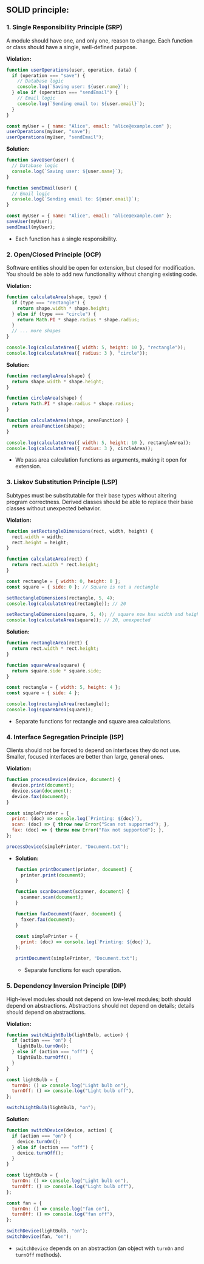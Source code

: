 ## SOLID principle:



### **1. Single Responsibility Principle (SRP)**

A module should have one, and only one, reason to change. Each function or class should have a single, well-defined purpose.

**Violation:**

  ```javascript
  function userOperations(user, operation, data) {
    if (operation === "save") {
      // Database logic
      console.log(`Saving user: ${user.name}`);
    } else if (operation === "sendEmail") {
      // Email logic
      console.log(`Sending email to: ${user.email}`);
    }
  }

  const myUser = { name: "Alice", email: "alice@example.com" };
  userOperations(myUser, "save");
  userOperations(myUser, "sendEmail");
  ```

**Solution:**

  ```javascript
  function saveUser(user) {
    // Database logic
    console.log(`Saving user: ${user.name}`);
  }

  function sendEmail(user) {
    // Email logic
    console.log(`Sending email to: ${user.email}`);
  }

  const myUser = { name: "Alice", email: "alice@example.com" };
  saveUser(myUser);
  sendEmail(myUser);
  ```

  * Each function has a single responsibility.

### **2. Open/Closed Principle (OCP)**

Software entities should be open for extension, but closed for modification. You should be able to add new functionality without changing existing code.

**Violation:**

  ```javascript
  function calculateArea(shape, type) {
    if (type === "rectangle") {
      return shape.width * shape.height;
    } else if (type === "circle") {
      return Math.PI * shape.radius * shape.radius;
    }
    // ... more shapes
  }

  console.log(calculateArea({ width: 5, height: 10 }, "rectangle"));
  console.log(calculateArea({ radius: 3 }, "circle"));
  ```

**Solution:**

  ```javascript
  function rectangleArea(shape) {
    return shape.width * shape.height;
  }

  function circleArea(shape) {
    return Math.PI * shape.radius * shape.radius;
  }

  function calculateArea(shape, areaFunction) {
    return areaFunction(shape);
  }

  console.log(calculateArea({ width: 5, height: 10 }, rectangleArea));
  console.log(calculateArea({ radius: 3 }, circleArea));
  ```

  * We pass area calculation functions as arguments, making it open for extension.

### **3. Liskov Substitution Principle (LSP)**
Subtypes must be substitutable for their base types without altering program correctness. Derived classes should be able to replace their base classes without unexpected behavior.

**Violation:**

  ```javascript
  function setRectangleDimensions(rect, width, height) {
    rect.width = width;
    rect.height = height;
  }

  function calculateArea(rect) {
    return rect.width * rect.height;
  }

  const rectangle = { width: 0, height: 0 };
  const square = { side: 0 }; // Square is not a rectangle

  setRectangleDimensions(rectangle, 5, 4);
  console.log(calculateArea(rectangle)); // 20

  setRectangleDimensions(square, 5, 4); // square now has width and height, that are not correct.
  console.log(calculateArea(square)); // 20, unexpected
  ```

**Solution:**

  ```javascript
  function rectangleArea(rect) {
    return rect.width * rect.height;
  }

  function squareArea(square) {
    return square.side * square.side;
  }

  const rectangle = { width: 5, height: 4 };
  const square = { side: 4 };

  console.log(rectangleArea(rectangle));
  console.log(squareArea(square));
  ```

  * Separate functions for rectangle and square area calculations.

### **4. Interface Segregation Principle (ISP)**
 
 Clients should not be forced to depend on interfaces they do not use. Smaller, focused interfaces are better than large, general ones.

 **Violation:**

  ```javascript
  function processDevice(device, document) {
    device.print(document);
    device.scan(document);
    device.fax(document);
  }

  const simplePrinter = {
    print: (doc) => console.log(`Printing: ${doc}`),
    scan: (doc) => { throw new Error("Scan not supported"); },
    fax: (doc) => { throw new Error("Fax not supported"); },
  };

  processDevice(simplePrinter, "Document.txt");
  ```

* **Solution:**

    ```javascript
    function printDocument(printer, document) {
      printer.print(document);
    }

    function scanDocument(scanner, document) {
      scanner.scan(document);
    }

    function faxDocument(faxer, document) {
      faxer.fax(document);
    }

    const simplePrinter = {
      print: (doc) => console.log(`Printing: ${doc}`),
    };

    printDocument(simplePrinter, "Document.txt");
    ```

    * Separate functions for each operation.

### **5. Dependency Inversion Principle (DIP)**

High-level modules should not depend on low-level modules; both should depend on abstractions. Abstractions should not depend on details; details should depend on abstractions.

 **Violation:**

```javascript
function switchLightBulb(lightBulb, action) {
  if (action === "on") {
    lightBulb.turnOn();
  } else if (action === "off") {
    lightBulb.turnOff();
  }
}

const lightBulb = {
  turnOn: () => console.log("Light bulb on"),
  turnOff: () => console.log("Light bulb off"),
};

switchLightBulb(lightBulb, "on");
```

**Solution:**

```javascript
function switchDevice(device, action) {
  if (action === "on") {
    device.turnOn();
  } else if (action === "off") {
    device.turnOff();
  }
}

const lightBulb = {
  turnOn: () => console.log("Light bulb on"),
  turnOff: () => console.log("Light bulb off"),
};

const fan = {
  turnOn: () => console.log("fan on"),
  turnOff: () => console.log("fan off"),
};

switchDevice(lightBulb, "on");
switchDevice(fan, "on");
```

* `switchDevice` depends on an abstraction (an object with `turnOn` and `turnOff` methods).

